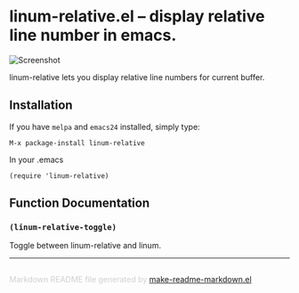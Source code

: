 linum-relative.el – display relative line number in emacs.
==========================================================

![Screenshot](https://github.com/coldnew/linum-relative/raw/master/screenshot/screenshot1.jpg)

linum-relative lets you display relative line numbers for current buffer.


Installation
------------

If you have `melpa` and `emacs24` installed, simply type:

	M-x package-install linum-relative

In your .emacs

	(require 'linum-relative)

Function Documentation
----------------------

### `(linum-relative-toggle)`

Toggle between linum-relative and linum.

-----
<div style="padding-top:15px;color: #d0d0d0;">
Markdown README file generated by
<a href="https://github.com/mgalgs/make-readme-markdown">make-readme-markdown.el</a>
</div>
